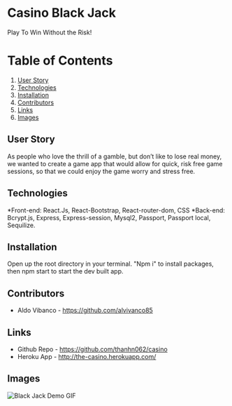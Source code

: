 # Casino Black Jack

Play To Win  Without the Risk!

# Table of Contents
1. [User Story](#User-Story)
2. [Technologies](#Technologies)
3. [Installation](#Installation)
4. [Contributors](#Contributors)
5. [Links](#Links)
6. [Images](#Images)


## User Story
As people who  love the thrill of a gamble,  but don’t like to lose real money,  we wanted to create a game app that would allow for quick, risk free game sessions, so that we could  enjoy the game worry  and stress free. 

## Technologies

*Front-end: React.Js, React-Bootstrap, React-router-dom, CSS
*Back-end: Bcrypt.js, Express, Express-session, Mysql2, Passport, Passport local, Sequilize. 

## Installation

Open up the root directory in your terminal. "Npm i" to install packages, then npm start to start the dev built app.

## Contributors
* Aldo Vibanco - https://github.com/alvivanco85

## Links
* Github Repo - https://github.com/thanhn062/casino
* Heroku App - http://the-casino.herokuapp.com/

## Images
![Black Jack Demo GIF](https://github.com/thanhn062/casino/blob/master/client/src/Assets/Images/Black-Jack.gif)
